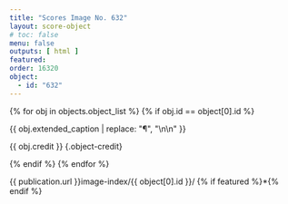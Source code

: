 ```yaml
---
title: "Scores Image No. 632"
layout: score-object
# toc: false
menu: false
outputs: [ html ]
featured: 
order: 16320
object:
  - id: "632"
---
```


{% for obj in objects.object_list %}
{% if obj.id == object[0].id %}

{{ obj.extended_caption | replace: "¶", "\n\n" }}

{{ obj.credit }} {.object-credit}

{% endif %}
{% endfor %}

<div class="object-credit object-url is-print-only">

{{ publication.url }}image-index/{{ object[0].id }}/ {% if featured %}*{% endif %}

</div>
